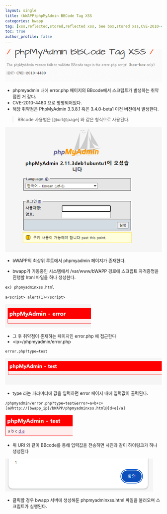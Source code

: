 ```yaml
---
layout: single
title: (bWAPP)phpMyAdmin BBCode Tag XSS
categories: bwapp
tag: [xss,reflected,stored,reflected xss, bee box,stored xss,CVE-2010-4480, OWASP TOP 10, OWASP, bwapp, dom xss]
toc: true
author_profile: false
---
```


![그림 1-1](/assets/image/bwapp/xss/phpMyAdmin%20BBCode%20Tag%20XSS-archive/image.png)
- phpmyadmin 내에 error.php 페이지의 BBcode에서 스크립트가 발생하는 취약점인 거 같다.
- CVE-2010-4480 으로 명명되어있다.
- 해당 취약점은 PhpMyAdmin 3.3.8.1 혹은 3.4.0-beta1 이전 버전에서 발생한다.

>BBcode 사용법은 [@url@page] 와 같은 형식으로 사용된다.

![그림 1-2](/assets/image/bwapp/xss/phpMyAdmin%20BBCode%20Tag%20XSS-archive/image-1.png)
- bWAPP의 최상위 루트에서 phpmyadmin 페이지가 존재한다.

- bwapp가 가동중인 시스템에서 /var/www/bWAPP 경로에 스크립트 자격증명을 진행할 html 파일을 하나 생성한다.

```
ex) phpmyadminxss.html

a<script> alert(1)</script>
```

![그림 1-3](/assets/image/bwapp/xss/phpMyAdmin%20BBCode%20Tag%20XSS-archive/image-2.png)
- 그 후 취약점이 존재하는 페이지인 error.php 에 접근한다
- \<ip>/phpmyadmin/error.php

```
error.php?type=test
```

![그림 1-4](/assets/image/bwapp/xss/phpMyAdmin%20BBCode%20Tag%20XSS-archive/image-3.png)
- type 라는 파라미터에 값을 입력하면 error 페이지 내에 입력값이 출력된다.

```
/phpmyadmin/error.php?type=test&error=a+b+c+[a@http://{bwapp_ip}/bWAPP/phpmyadminxss.html@]d+e[/a]
```

![그림 1-5](/assets/image/bwapp/xss/phpMyAdmin%20BBCode%20Tag%20XSS-archive/image-4.png)
- 위 URI 와 같이 BBcode를 통해 입력값을 전송하면 사진과 같이 하이링크가 하나 생성된다

![그림 1-6](/assets/image/bwapp/xss/phpMyAdmin%20BBCode%20Tag%20XSS-archive/image-5.png)
- 클릭할 경우 bwapp 서버에 생성해둔 phpmyadminxss.html 파일을 불러오며 스크립트가 실행된다.
